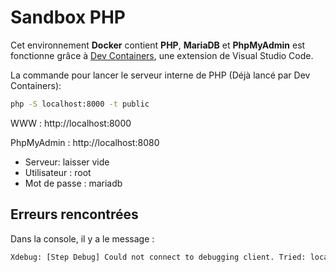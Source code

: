 # Sandbox PHP

Cet environnement **Docker** contient **PHP**, **MariaDB** et **PhpMyAdmin** est fonctionne grâce à [Dev Containers](https://marketplace.visualstudio.com/items?itemName=ms-vscode-remote.remote-containers), une extension de Visual Studio Code.

La commande pour lancer le serveur interne de PHP (Déjà lancé par Dev Containers): 
```sh
php -S localhost:8000 -t public
```

WWW : http://localhost:8000

PhpMyAdmin : http://localhost:8080
  - Serveur: laisser vide
  - Utilisateur : root
  - Mot de passe : mariadb

## Erreurs rencontrées

Dans la console, il y a le message :
```sh
Xdebug: [Step Debug] Could not connect to debugging client. Tried: localhost:9000 (through xdebug.client_host/xdebug.client_port).
```
